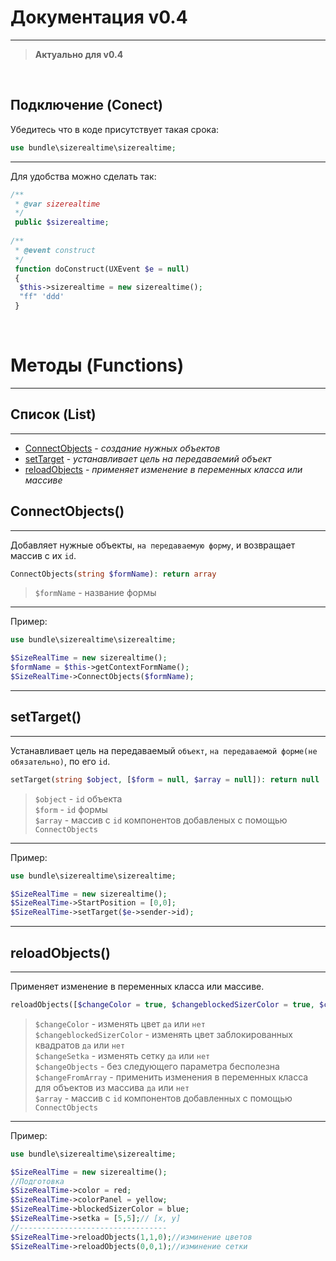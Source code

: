 # Документация v0.4
---------------
> **Актуально для v0.4**

<br>

## Подключение (Conect)
Убедитесь что в коде присутствует такая срока:
```php
use bundle\sizerealtime\sizerealtime;
```
***
Для удобства можно сделать так:
```php
/**
 * @var sizerealtime
 */
 public $sizerealtime;
    
/**
 * @event construct 
 */
 function doConstruct(UXEvent $e = null)
 {   
  $this->sizerealtime = new sizerealtime();
  "ff" 'ddd'
 }
```

<br>

# Методы (Functions)
***
## Список (List)
***
  * [СonnectObjects](#connectobjects) - _создание нужных объектов_<br>
  * [setTarget](#settarget) - _устанавливает цель на передаваемий объект_
  * [reloadObjects](#reloadobjects) - _применяет изменение в переменных класса или массиве_
## ConnectObjects()
***
  Добавляет нужные объекты, `на передаваемую форму`,  и возвращает массив с их `id`.
  ```php 
  ConnectObjects(string $formName): return array
  ```
  
  > `$formName` - название формы
  
***
  Пример:
  ```php 
  use bundle\sizerealtime\sizerealtime;
  
  $SizeRealTime = new sizerealtime();
  $formName = $this->getContextFormName();
  $SizeRealTime->ConnectObjects($formName);
  ```
  ***
## setTarget()
***
  Устанавливает цель на передаваемый `объект`, `на передаваемой форме(не обязательно)`, по его `id`.
  ```php 
  setTarget(string $object, [$form = null, $array = null]): return null
  ```
  
  > `$object` - `id` объекта<br>
    `$form` - `id` формы<br>
    `$array` - массив с `id` компонентов добавленых с помощью `ConnectObjects`
  
***
  Пример:
  ```php 
  use bundle\sizerealtime\sizerealtime;
  
  $SizeRealTime = new sizerealtime();
  $SizeRealTime->StartPosition = [0,0];
  $SizeRealTime->setTarget($e->sender->id);
  ```
***

## reloadObjects()
***
  Применяет изменение в переменных класса или массиве.
  ```php 
  reloadObjects([$changeColor = true, $changeblockedSizerColor = true, $changeSetka = true, $changeObjects = false, $changeFromArray = false, $array = null]): return null
  ```
  
  > `$changeColor` - изменять цвет `да` или `нет`<br>
    `$changeblockedSizerColor` - изменять цвет заблокированных квадратов `да` или `нет`<br>
	`$changeSetka` - изменять сетку `да` или `нет`<br>
	`$changeObjects` - без следующего параметра бесполезна<br>
	`$changeFromArray` - применить изменения в переменных класса для объектов из массива `да` или `нет`<br>
    `$array` - массив с `id` компонентов добавленных с помощью `ConnectObjects`
  
***
  Пример:
  ```php 
  use bundle\sizerealtime\sizerealtime;
  
  $SizeRealTime = new sizerealtime();
  //Подготовка
  $SizeRealTime->color = red;
  $SizeRealTime->colorPanel = yellow;
  $SizeRealTime->blockedSizerColor = blue;
  $SizeRealTime->setka = [5,5];// [x, y]
  //---------------------------------
  $SizeRealTime->reloadObjects(1,1,0);//изминение цветов
  $SizeRealTime->reloadObjects(0,0,1);//изминение сетки
  
  ```

